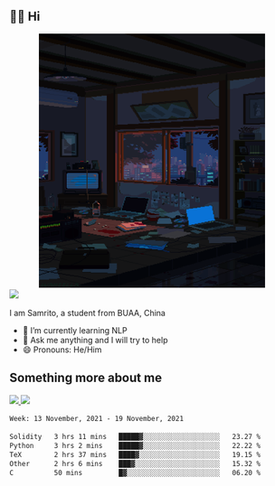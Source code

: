 ## 👋🏻 Hi

<div align="center">
<img alt="GIF" src="https://github.com/xiangsam/xiangsam/blob/271390e4ab50820a4594e3cb94b7ffaa6293de72/0_0EUAvTumWsRa2k6F.gif" width=400 height=450/>
</div>

<a href="https://github.com/xiangsam">
  <img src="https://komarev.com/ghpvc/?username=xiangsam&style=flat-square" />
</a>

I am Samrito, a student from BUAA, China
- 🌱 I’m currently learning NLP
- 💬 Ask me anything and I will try to help
- 😄 Pronouns: He/Him


## Something more about me
<a href="https://github.com/xiangsam">
  <img src="https://github-readme-stats.vercel.app/api?username=xiangsam&show_icons=true&hide_border=true" />
</a>


<a href="https://github.com/xiangsam">
  <img src="https://github-readme-stats.vercel.app/api/top-langs/?username=xiangsam&layout=compact" />
</a>

<!--START_SECTION:waka-->
```text
Week: 13 November, 2021 - 19 November, 2021

Solidity   3 hrs 11 mins   █████▓░░░░░░░░░░░░░░░░░░░   23.27 % 
Python     3 hrs 2 mins    █████▓░░░░░░░░░░░░░░░░░░░   22.22 % 
TeX        2 hrs 37 mins   ████▓░░░░░░░░░░░░░░░░░░░░   19.15 % 
Other      2 hrs 6 mins    ███▓░░░░░░░░░░░░░░░░░░░░░   15.32 % 
C          50 mins         █▓░░░░░░░░░░░░░░░░░░░░░░░   06.20 % 
```
<!--END_SECTION:waka-->

<!---
xiangsam/xiangsam is a ✨ special ✨ repository because its `README.md` (this file) appears on your GitHub profile.
You can click the Preview link to take a look at your changes.
--->
